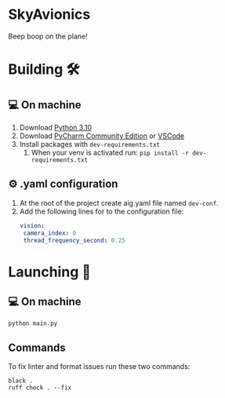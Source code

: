 # SkyAvionics
Beep boop on the plane!

# Building :hammer_and_wrench:

## :computer: On machine
1. Download [Python 3.10](https://www.python.org/downloads/release/python-3100/)
2. Download [PyCharm Community Edition](https://www.jetbrains.com/pycharm/download/) or [VSCode](https://code.visualstudio.com/download)
3. Install packages with `dev-requirements.txt`
   1. When your venv is activated run: `pip install -r dev-requirements.txt`

## :gear: .yaml configuration
1. At the root of the project create aig.yaml file named `dev-conf`.
2. Add the following lines for to the configuration file:
    ```yaml
   vision:
     camera_index: 0
     thread_frequency_second: 0.25
    ```

# Launching :rocket:

## :computer: On machine
```commandline
python main.py
```

## Commands
To fix linter and format issues run these two commands:
```commandline
black .
ruff check . --fix
```
